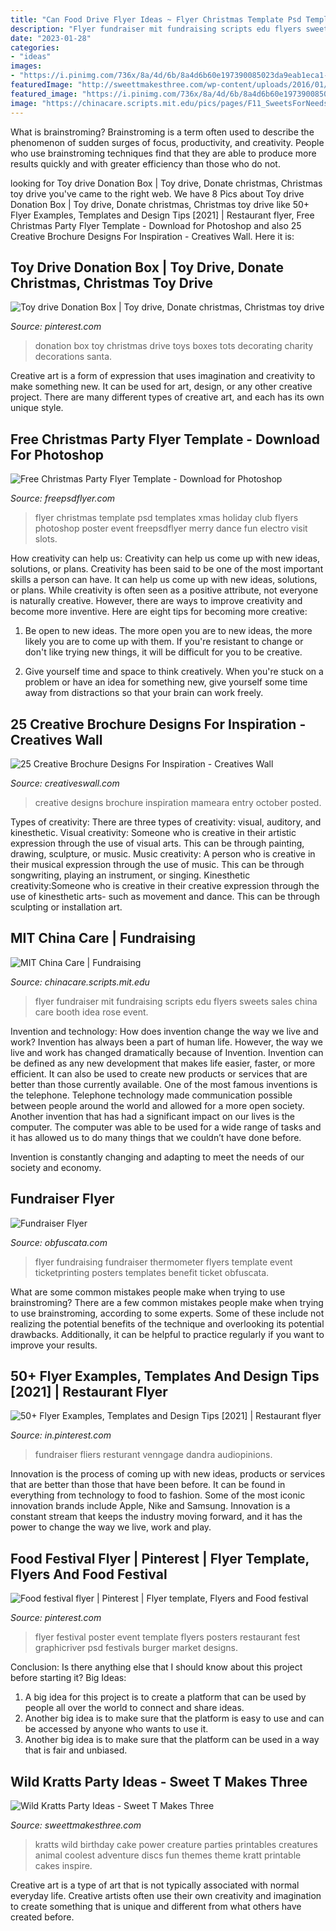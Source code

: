 ```yaml
---
title: "Can Food Drive Flyer Ideas ~ Flyer Christmas Template Psd Templates Xmas Holiday Club Flyers Photoshop Poster Event Freepsdflyer Merry Dance Fun Electro Visit Slots"
description: "Flyer fundraiser mit fundraising scripts edu flyers sweets sales china care booth idea rose event"
date: "2023-01-28"
categories:
- "ideas"
images:
- "https://i.pinimg.com/736x/8a/4d/6b/8a4d6b60e197390085023da9eab1eca1--donation-boxes-toy-chest.jpg"
featuredImage: "http://sweettmakesthree.com/wp-content/uploads/2016/01/wild-kratts-party-ideas-birthday.jpg"
featured_image: "https://i.pinimg.com/736x/8a/4d/6b/8a4d6b60e197390085023da9eab1eca1--donation-boxes-toy-chest.jpg"
image: "https://chinacare.scripts.mit.edu/pics/pages/F11_SweetsForNeeds2.png"
---
```



What is brainstroming?
Brainstroming is a term often used to describe the phenomenon of sudden surges of focus, productivity, and creativity. People who use brainstroming techniques find that they are able to produce more results quickly and with greater efficiency than those who do not.

	

		
looking for Toy drive Donation Box | Toy drive, Donate christmas, Christmas toy drive you've came to the right web. We have 8 Pics about Toy drive Donation Box | Toy drive, Donate christmas, Christmas toy drive like 50+ Flyer Examples, Templates and Design Tips [2021] | Restaurant flyer, Free Christmas Party Flyer Template - Download for Photoshop and also 25 Creative Brochure Designs For Inspiration - Creatives Wall. Here it is:
		
    
## Toy Drive Donation Box | Toy Drive, Donate Christmas, Christmas Toy Drive

<img loading=lazy src="https://i.pinimg.com/736x/8a/4d/6b/8a4d6b60e197390085023da9eab1eca1--donation-boxes-toy-chest.jpg" onerror="this.onerror=null;this.src='https://tse4.mm.bing.net/th?id=OIP.sp2cSUhkFewevH1wJgziUAAAAA&amp;pid=15.1';" alt="Toy drive Donation Box | Toy drive, Donate christmas, Christmas toy drive">

_Source: pinterest.com_

>donation box toy christmas drive toys boxes tots decorating charity decorations santa. 

	

Creative art is a form of expression that uses imagination and creativity to make something new. It can be used for art, design, or any other creative project. There are many different types of creative art, and each has its own unique style.

    
## Free Christmas Party Flyer Template - Download For Photoshop

<img loading=lazy src="https://freepsdflyer.com/wp-content/uploads/2014/11/free-xmas-flyer-holly-molly.net_.jpg" onerror="this.onerror=null;this.src='https://tse1.mm.bing.net/th?id=OIP.n1T37-6vGIzSWb4jQcvTwwAAAA&amp;pid=15.1';" alt="Free Christmas Party Flyer Template - Download for Photoshop">

_Source: freepsdflyer.com_

>flyer christmas template psd templates xmas holiday club flyers photoshop poster event freepsdflyer merry dance fun electro visit slots. 

	

How creativity can help us: Creativity can help us come up with new ideas, solutions, or plans.
Creativity has been said to be one of the most important skills a person can have. It can help us come up with new ideas, solutions, or plans. While creativity is often seen as a positive attribute, not everyone is naturally creative. However, there are ways to improve creativity and become more inventive. Here are eight tips for becoming more creative: 
1. Be open to new ideas. The more open you are to new ideas, the more likely you are to come up with them. If you're resistant to change or don't like trying new things, it will be difficult for you to be creative.

2. Give yourself time and space to think creatively. When you're stuck on a problem or have an idea for something new, give yourself some time away from distractions so that your brain can work freely.

    
## 25 Creative Brochure Designs For Inspiration - Creatives Wall

<img loading=lazy src="https://www.creativeswall.com/wp-content/uploads/2014/04/936fa79b5f81b63038e05718c11c07c7.jpg" onerror="this.onerror=null;this.src='https://tse1.mm.bing.net/th?id=OIP.xTYs4QXesmWt6AohYfIKswAAAA&amp;pid=15.1';" alt="25 Creative Brochure Designs For Inspiration - Creatives Wall">

_Source: creativeswall.com_

>creative designs brochure inspiration mameara entry october posted. 

	

Types of creativity: There are three types of creativity: visual, auditory, and kinesthetic.
Visual creativity: Someone who is creative in their artistic expression through the use of visual arts. This can be through painting, drawing, sculpture, or music. Music creativity: A person who is creative in their musical expression through the use of music. This can be through songwriting, playing an instrument, or singing. Kinesthetic creativity:Someone who is creative in their creative expression through the use of kinesthetic arts- such as movement and dance. This can be through sculpting or installation art.

    
## MIT China Care | Fundraising

<img loading=lazy src="https://chinacare.scripts.mit.edu/pics/pages/F11_SweetsForNeeds2.png" onerror="this.onerror=null;this.src='https://tse3.mm.bing.net/th?id=OIP.I8N1InTIuLo3IVilaROuBQHaLc&amp;pid=15.1';" alt="MIT China Care | Fundraising">

_Source: chinacare.scripts.mit.edu_

>flyer fundraiser mit fundraising scripts edu flyers sweets sales china care booth idea rose event. 

	

Invention and technology: How does invention change the way we live and work?
Invention has always been a part of human life. However, the way we live and work has changed dramatically because of Invention. Invention can be defined as any new development that makes life easier, faster, or more efficient. It can also be used to create new products or services that are better than those currently available.
One of the most famous inventions is the telephone. Telephone technology made communication possible between people around the world and allowed for a more open society. Another invention that has had a significant impact on our lives is the computer. The computer was able to be used for a wide range of tasks and it has allowed us to do many things that we couldn’t have done before.

Invention is constantly changing and adapting to meet the needs of our society and economy.

    
## Fundraiser Flyer

<img loading=lazy src="https://www.obfuscata.com/wp-content/uploads/2017/10/fundraiser-flyer-7.jpg" onerror="this.onerror=null;this.src='https://tse3.mm.bing.net/th?id=OIP.Illn5HPlA9J0k8YLEzG_lgHaJ_&amp;pid=15.1';" alt="Fundraiser Flyer">

_Source: obfuscata.com_

>flyer fundraising fundraiser thermometer flyers template event ticketprinting posters templates benefit ticket obfuscata. 

	

What are some common mistakes people make when trying to use brainstroming?
There are a few common mistakes people make when trying to use brainstroming, according to some experts. Some of these include not realizing the potential benefits of the technique and overlooking its potential drawbacks. Additionally, it can be helpful to practice regularly if you want to improve your results.

    
## 50+ Flyer Examples, Templates And Design Tips [2021] | Restaurant Flyer

<img loading=lazy src="https://i.pinimg.com/736x/9f/12/7f/9f127f1fddbd8a51a619ac70bb151e98.jpg" onerror="this.onerror=null;this.src='https://tse1.mm.bing.net/th?id=OIP.jgmB6bVywjrSXC5-PZihTAHaJl&amp;pid=15.1';" alt="50+ Flyer Examples, Templates and Design Tips [2021] | Restaurant flyer">

_Source: in.pinterest.com_

>fundraiser fliers resturant venngage dandra audiopinions. 

	

Innovation is the process of coming up with new ideas, products or services that are better than those that have been before. It can be found in everything from technology to food to fashion. Some of the most iconic innovation brands include Apple, Nike and Samsung. Innovation is a constant stream that keeps the industry moving forward, and it has the power to change the way we live, work and play.

    
## Food Festival Flyer | Pinterest | Flyer Template, Flyers And Food Festival

<img loading=lazy src="https://s-media-cache-ak0.pinimg.com/736x/ce/58/76/ce587634c4e71c71eb1d3ddcb6d1a8ad.jpg" onerror="this.onerror=null;this.src='https://tse1.mm.bing.net/th?id=OIP.9AjfAzF_Zgr2yyykLYwf9wHaP2&amp;pid=15.1';" alt="Food festival flyer | Pinterest | Flyer template, Flyers and Food festival">

_Source: pinterest.com_

>flyer festival poster event template flyers posters restaurant fest graphicriver psd festivals burger market designs. 

	

Conclusion: Is there anything else that I should know about this project before starting it?
Big Ideas:
1. A big idea for this project is to create a platform that can be used by people all over the world to connect and share ideas.
2. Another big idea is to make sure that the platform is easy to use and can be accessed by anyone who wants to use it.
3. Another big idea is to make sure that the platform can be used in a way that is fair and unbiased.

    
## Wild Kratts Party Ideas - Sweet T Makes Three

<img loading=lazy src="http://sweettmakesthree.com/wp-content/uploads/2016/01/wild-kratts-party-ideas-birthday.jpg" onerror="this.onerror=null;this.src='https://tse4.mm.bing.net/th?id=OIP.FGfbM4_MPa9KfZuYH6X6ogHaLG&amp;pid=15.1';" alt="Wild Kratts Party Ideas - Sweet T Makes Three">

_Source: sweettmakesthree.com_

>kratts wild birthday cake power creature parties printables creatures animal coolest adventure discs fun themes theme kratt printable cakes inspire. 

	

Creative art is a type of art that is not typically associated with normal everyday life. Creative artists often use their own creativity and imagination to create something that is unique and different from what others have created before.

